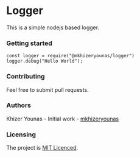 # Logger

This is a simple nodejs based logger.

### Getting started

```
const logger = require("@mkhizeryounas/logger")
logger.debug("Hello World");
```

### Contributing

Feel free to submit pull requests.

### Authors

Khizer Younas - Initial work - [mkhizeryounas](http://github.com/mkhizeryounas)

### Licensing

The project is [MIT Licenced](./License.txt).
